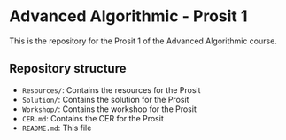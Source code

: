 # Advanced Algorithmic - Prosit 1

This is the repository for the Prosit 1 of the Advanced Algorithmic course.

## Repository structure

- `Resources/`: Contains the resources for the Prosit
- `Solution/`: Contains the solution for the Prosit
- `Workshop/`: Contains the workshop for the Prosit
- `CER.md`: Contains the CER for the Prosit
- `README.md`: This file